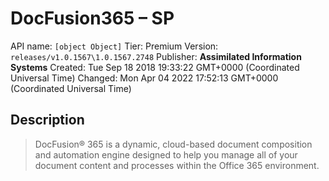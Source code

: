 # DocFusion365 – SP
API name: `[object Object]`
Tier: Premium
Version: `releases/v1.0.1567\1.0.1567.2748`
Publisher: **Assimilated Information Systems**
Created: Tue Sep 18 2018 19:33:22 GMT+0000 (Coordinated Universal Time)
Changed: Mon Apr 04 2022 17:52:13 GMT+0000 (Coordinated Universal Time)

## Description
> DocFusion® 365 is a dynamic, cloud-based document composition and automation engine designed to help you manage all of your document content and processes within the Office 365 environment.
